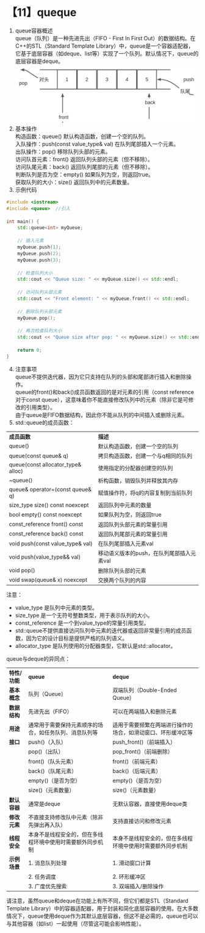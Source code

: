 # 【11】queque

1. queue容器概述  
queue（队列）是一种先进先出（FIFO - First In First Out）的数据结构。在C++的STL（Standard Template Library）中，queue是一个容器适配器，它基于底层容器（如deque、list等）实现了一个队列。默认情况下，queue的底层容器是deque。
![](assets/queque.jpg)
2. 基本操作  
    构造函数：queue() 默认构造函数，创建一个空的队列。  
    入队操作：push(const value_type& val) 在队列尾部插入一个元素。  
    出队操作：pop() 移除队列头部的元素。  
    访问队首元素：front() 返回队列头部的元素（但不移除）。  
    访问队尾元素：back() 返回队列尾部的元素（但不移除）。  
    判断队列是否为空：empty() 如果队列为空，则返回true。  
    获取队列的大小：size() 返回队列中的元素数量。
3. 示例代码

```C++
#include <iostream>  
#include <queue>  //引入
  
int main() {  
    std::queue<int> myQueue;  
  
    // 插入元素  
    myQueue.push(1);  
    myQueue.push(2);  
    myQueue.push(3);  
  
    // 检查队列大小  
    std::cout << "Queue size: " << myQueue.size() << std::endl;  
  
    // 访问队列头部元素  
    std::cout << "Front element: " << myQueue.front() << std::endl;  
  
    // 删除队列头部元素  
    myQueue.pop();  
  
    // 再次检查队列大小  
    std::cout << "Queue size after pop: " << myQueue.size() << std::endl;  
  
    return 0;  
}
```

4. 注意事项  
    queue不提供迭代器，因为它只支持在队列的头部和尾部进行插入和删除操作。  
    queue的front()和back()成员函数返回的是对元素的引用（const reference对于const queue），这意味着你不能直接修改队列中的元素（除非它是可修改的引用类型）。  
    由于queue是FIFO数据结构，因此你不能从队列的中间插入或删除元素。
5.  std::queue的成员函数：

|   |   |
|---|---|
|**成员函数**|**描述**|
|queue()|默认构造函数，创建一个空的队列|
|queue(const queue& q)|拷贝构造函数，创建一个与q相同的队列|
|queue(const allocator_type& alloc)|使用指定的分配器创建空的队列|
|~queue()|析构函数，销毁队列并释放其内存|
|queue& operator=(const queue& q)|赋值操作符，将q的内容复制到当前队列|
|size_type size() const noexcept|返回队列中元素的数量|
|bool empty() const noexcept|如果队列为空，则返回true|
|const_reference front() const|返回队列头部元素的常量引用|
|const_reference back() const|返回队列尾部元素的常量引用|
|void push(const value_type& val)|在队列尾部插入元素val|
|void push(value_type&& val)|移动语义版本的push，在队列尾部插入元素val|
|void pop()|删除队列头部的元素|
|void swap(queue& x) noexcept|交换两个队列的内容|

注意：

- value_type 是队列中元素的类型。
- size_type 是一个无符号整数类型，用于表示队列的大小。
- const_reference 是一个到value_type的常量引用类型。
- std::queue不提供直接访问队列中元素的迭代器或返回非常量引用的成员函数，因为它的设计目标是提供严格的队列语义。
- allocator_type 是队列使用的分配器类型，它默认是std::allocator。

  

queue与deque的异同点：

|   |   |   |
|---|---|---|
|**特性/功能**|**queue**|**deque**|
|**基本概念**|队列（Queue）|双端队列（Double-Ended Queue）|
|**数据结构**|先进先出（FIFO）|可以在两端插入和删除元素|
|**用途**|通常用于需要保持元素顺序的场合，如任务队列、消息队列等|适用于需要频繁在两端进行操作的场合，如滑动窗口、环形缓冲区等|
|**接口**|push()（入队）|push_front()（前端插入）|
||pop()（出队）|pop_front()（前端删除）|
||front()（队头元素）|front()（前端元素）|
||back()（队尾元素）|back()（后端元素）|
||empty()（是否为空）|empty()（是否为空）|
||size()（元素数量）|size()（元素数量）|
|**默认容器**|通常是deque|无默认容器，直接使用deque类|
|**修改元素**|不直接支持修改队中元素（除非先弹出再入队）|支持直接访问和修改元素|
|**线程安全**|本身不是线程安全的，但在多线程环境中使用时需要额外同步机制|本身不是线程安全的，但在多线程环境中使用时需要额外同步机制|
|**示例场景**|1. 消息队列处理|1. 滑动窗口计算|
||2. 任务调度|2. 环形缓冲区|
||3. 广度优先搜索|3. 双端插入/删除操作|

请注意，虽然queue和deque在功能上有所不同，但它们都是STL（Standard Template Library）中的容器适配器，用于封装和简化底层容器的使用。在大多数情况下，queue使用deque作为其默认底层容器，但这不是必需的，queue也可以与其他容器（如list）一起使用（尽管这可能会影响性能）。
